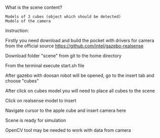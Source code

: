 What is the scene content?

	Models of 3 cubes (object which should be detected)
	Models of the camera

Instruction:

Firstly you need download and build the pocket with drivers for camera from the official source
https://github.com/intel/gazebo-realsense

Download folder "scene" from git to the home directory 

From the terminal execute start.sh file

After gazebo with doosan robot will be opened, go to the insert tab and choose "cubes"

After click on cubes model you will need to place all cubes to the scene

Click on realsense model to insert

Navigate cursor to the apple cube and insert camera here

Scene is ready for simulation

OpenCV tool may be needed to work with data from camera

